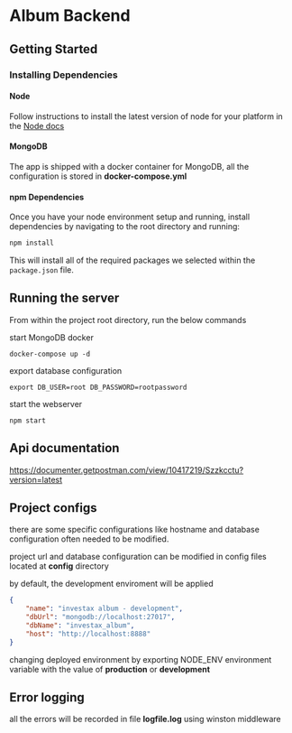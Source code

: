 # Album Backend

## Getting Started

### Installing Dependencies

#### Node 
Follow instructions to install the latest version of node for your platform in the [Node docs](https://nodejs.org/en/)
#### MongoDB
The app is shipped with a docker container for MongoDB, all the configuration is stored in **docker-compose.yml**
#### npm Dependencies

Once you have your node environment setup and running, install dependencies by navigating to the root directory and running:

```bash
npm install
```

This will install all of the required packages we selected within the `package.json` file.

## Running the server
From within the project root directory, run the below commands

start MongoDB docker
```
docker-compose up -d
```
export database configuration
```
export DB_USER=root DB_PASSWORD=rootpassword
```

start the webserver
```
npm start
```

## Api documentation

https://documenter.getpostman.com/view/10417219/Szzkcctu?version=latest

## Project configs
there are some specific configurations like hostname and database configuration often needed to be modified. 

project url and database configuration can be modified in config files located at **config** directory

by default, the development enviroment will be applied

```json
{
    "name": "investax album - development",
    "dbUrl": "mongodb://localhost:27017",
    "dbName": "investax_album",
    "host": "http://localhost:8888"
}
```

changing deployed environment by exporting NODE_ENV environment variable with the value of **production** or **development**
## Error logging

all the errors will be recorded in file **logfile.log** using winston middleware

